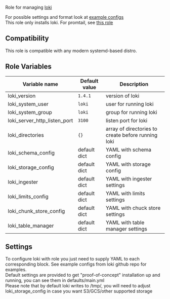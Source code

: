 Role for managing [loki](https://github.com/grafana/loki)

For possible settings and format look at [example configs](https://github.com/grafana/loki/blob/master/docs/configuration/examples.md)  
This role only installs loki. For promtail, see [this role](https://github.com/patrickjahns/ansible-role-promtail)

## Compatibility
This role is compatible with any modern systemd-based distro.  

## Role Variables
| Variable name                | Default value | Description                                        |
| ---------------------------- | ------------- | -------------------------------------------------- |
| loki_version                 | `1.4.1`       | version of loki                                    |
| loki_system_user             | `loki`        | user for running loki                              |
| loki_system_group            | `loki`        | group for running loki                             |
| loki_server_http_listen_port | `3100`        | listen port for loki                               |
| loki_directories             | `{}`          | array of directories to create before running loki |
| loki_schema_config           | default dict  | YAML with schema config                            |
| loki_storage_config          | default dict  | YAML with storage config                           |
| loki_ingester                | default dict  | YAML with ingester settings                        |
| loki_limits_config           | default dict  | YAML with limits settings                          |
| loki_chunk_store_config      | default dict  | YAML with chuck store settings                     |
| loki_table_manager           | default dict  | YAML with table manager settings                   |

## Settings
To configure loki with role you just need to supply YAML to each corresponding block. See example configs from loki github repo for examples.   
Default settings are provided to get "proof-of-concept" installation up and running, you can see them in defaults/main.yml  
Please note that by default loki writes to /tmp/, you will need to adjust loki_storage_config in case you want S3/GCS/other supported storage  

